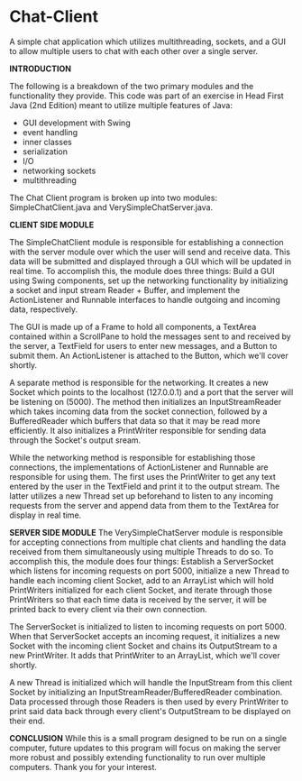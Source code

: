# Chat-Client
A simple chat application which utilizes multithreading, sockets, and a GUI to allow multiple users to chat with each other over a single server.

**INTRODUCTION**

The following is a breakdown of the two primary modules and the functionality they provide. This code was part of an exercise in Head First Java (2nd Edition) meant to utilize multiple features of Java: 

- GUI development with Swing
- event handling
- inner classes
- serialization
- I/O
- networking sockets
- multithreading

The Chat Client program is broken up into two modules: SimpleChatClient.java and VerySimpleChatServer.java.

**CLIENT SIDE MODULE**

The SimpleChatClient module is responsible for establishing a connection with the server module over which the user will send and receive data. This data will be submitted and displayed through a GUI which will be updated in real time. To accomplish this, the module does three things: Build a GUI using Swing components, set up the networking functionality by initializing a socket and input stream Reader + Buffer, and implement the ActionListener and Runnable interfaces to handle outgoing and incoming data, respectively.

The GUI is made up of a Frame to hold all components, a TextArea contained within a ScrollPane to hold the messages sent to and received by the server, a TextField for users to enter new messages, and a Button to submit them. An ActionListener is attached to the Button, which we'll cover shortly.

A separate method is responsible for the networking. It creates a new Socket which points to the localhost (127.0.0.1) and a port that the server will be listening on (5000). The method then initializes an InputStreamReader which takes incoming data from the socket connection, followed by a BufferedReader which buffers that data so that it may be read more efficiently. It also initializes a PrintWriter responsible for sending data through the Socket's output sream.

While the networking method is responsible for establishing those connections, the implementations of ActionListener and Runnable are responsible for using them. The first uses the PrintWriter to get any text entered by the user in the TextField and print it to the output stream. The latter utilizes a new Thread set up beforehand to listen to any incoming requests from the server and append data from them to the TextArea for display in real time.

**SERVER SIDE MODULE**
The VerySimpleChatServer module is responsible for accepting connections from multiple chat clients and handling the data received from them simultaneously using multiple Threads to do so. To accomplish this, the module does four things: Establish a ServerSocket which listens for incoming requests on port 5000, initialize a new Thread to handle each incoming client Socket, add to an ArrayList which will hold PrintWriters initialized for each client Socket, and iterate through those PrintWriters so that each time data is received by the server, it will be printed back to every client via their own connection.

The ServerSocket is initialized to listen to incoming requests on port 5000. When that ServerSocket accepts an incoming request, it initializes a new Socket with the incoming client Socket and chains its OutputStream to a new PrintWriter. It adds that PrintWriter to an ArrayList, which we'll cover shortly.

A new Thread is initialized which will handle the InputStream from this client Socket by initializing an InputStreamReader/BufferedReader combination. Data processed through those Readers is then used by every PrintWriter to print said data back through every client's OutputStream to be displayed on their end.

**CONCLUSION**
While this is a small program designed to be run on a single computer, future updates to this program will focus on making the server more robust and possibly extending functionality to run over multiple computers. Thank you for your interest.
